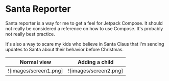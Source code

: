 # Santa Reporter

Santa reporter is a way for me to get a feel for Jetpack Compose. It should not really be considered a reference on how to use Compose. It's probably not really best practice.

It's also a way to scare my kids who believe in Santa Claus that I'm sending updates to Santa about their behavior before Christmas.

| Normal view | Adding a child |
| ----------- | -------------- |
| ![images/screen1.png] | ![images/screen2.png] |
